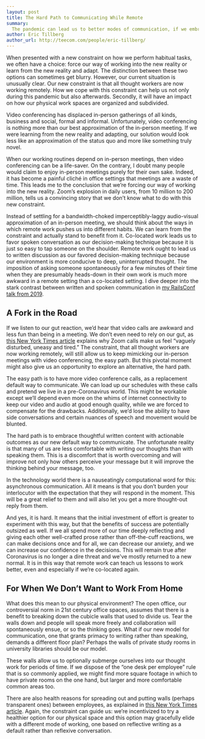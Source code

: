 ```yaml
---
layout: post
title: The Hard Path to Communicating While Remote 
summary:
  The pandemic can lead us to better modes of communication, if we embrace the challenge
author: Eric Tillberg
author_url: http://teecom.com/people/eric-tillberg/
---
```


When presented with a new constraint on how we perform habitual tasks, we often
have a choice: force our way of working into the new reality or learn from the
new reality and adapt. The distinction between these two options can sometimes
get blurry. However, our current situation is unusually clear. Our new
constraint is that all thought workers are now working remotely. How we cope
with this constraint can help us not only during this pandemic but also
afterwards. Secondly, it will have an impact on how our physical work spaces are
organized and subdivided.

Video conferencing has displaced in-person gatherings of all kinds, business and
social, formal and informal. Unfortunately, video conferencing is nothing more
than our best approximation of the in-person meeting. If we were learning from
the new reality and adapting, our solution would look less like an approximation
of the status quo and more like something truly novel.

When our working routines depend on in-person meetings, then video conferencing
can be a life-saver. On the contrary, I doubt many people would claim to enjoy
in-person meetings purely for their own sake. Indeed, it has become a painful
cliché in office settings that meetings are a waste of time. This leads me to
the conclusion that we’re forcing our way of working into the new reality.
Zoom’s explosion in daily users, from 10 million to 200 million, tells us a
convincing story that we don’t know what to do with this new constraint.

Instead of settling for a bandwidth-choked imperceptibly-laggy audio-visual
approximation of an in-person meeting, we should think about the ways in which
remote work pushes us into different habits. We can learn from the constraint
and actually stand to benefit from it. Co-located work leads us to favor spoken
conversation as our decision-making technique because it is just so easy to tap
someone on the shoulder. Remote work ought to lead us to written discussion as
our favored decision-making technique because our environment is more conducive
to deep, uninterrupted thought. The imposition of asking someone spontaneously
for a few minutes of their time when they are presumably heads-down in their own
work is much more awkward in a remote setting than a co-located setting. I dive
deeper into the stark contrast between written and spoken communication in [my
RailsConf talk from 2019](https://youtu.be/5MCN54yvUCA).

## A Fork in the Road

If we listen to our gut reaction, we’d hear that video calls are awkward and
less fun than being in a meeting. We don’t even need to rely on our gut, as [this
New York Times article](https://nyti.ms/35hnfN7) explains why Zoom calls make us feel “vaguely disturbed,
uneasy and tired.” The constraint, that all thought workers are now working
remotely, will still allow us to keep mimicking our in-person meetings with
video conferencing, the easy path. But this pivotal moment might also give us an
opportunity to explore an alternative, the hard path.

The easy path is to have more video conference calls, as a replacement default
way to communicate. We can load up our schedules with these calls and pretend we
live in a pre-Coronavirus world. This might be workable except we’ll depend even
more on the whims of internet connectivity to keep our video and audio at good
enough quality, while we are forced to compensate for the drawbacks.
Additionally, we’d lose the ability to have side conversations and certain
nuances of speech and movement would be blunted.

The hard path is to embrace thoughtful written content with actionable outcomes
as our new default way to communicate. The unfortunate reality is that many of
us are less comfortable with writing our thoughts than with speaking them. This
is a discomfort that is worth overcoming and will improve not only how others
perceive your message but it will improve the thinking behind your message, too.

In the technology world there is a nauseatingly computational word for this:
asynchronous communication. All it means is that you don’t burden your
interlocutor with the expectation that they will respond in the moment. This
will be a great relief to them and will also let you get a more thought-out
reply from them.

And yes, it is hard. It means that the initial investment of effort is greater
to experiment with this way, but that the benefits of success are potentially
outsized as well. If we all spend more of our time deeply reflecting and giving
each other well-crafted prose rather than off-the-cuff reactions, we can make
decisions once and for all, we can decrease our anxiety, and we can increase our
confidence in the decisions. This will remain true after Coronavirus is no
longer a dire threat and we've mostly returned to a new normal. It is in this
way that remote work can teach us lessons to work better, even and especially if
we’re co-located again.

## For When We Don’t Want to Work From Home

What does this mean to our physical environment? The open office, our
controversial norm in 21st century office spaces, assumes that there is a
benefit to breaking down the cubicle walls that used to divide us. Tear the
walls down and people will speak more freely and collaboration will
spontaneously ensue, or so the thinking goes. What if our new model for
communication, one that grants primacy to writing rather than speaking, demands
a different floor plan? Perhaps the walls of private study rooms in university
libraries should be our model.

These walls allow us to optionally submerge ourselves into our thought work for
periods of time. If we dispose of the “one desk per employee” rule that is so
commonly applied, we might find more square footage in which to have private
rooms on the one hand, but larger and more comfortable common areas too.

There are also health reasons for spreading out and putting walls (perhaps
transparent ones) between employees, as explained in [this New York Times
article](https://nyti.ms/2Swghir). Again, the constraint can guide us: we’re incentivized to try a
healthier option for our physical space and this option may gracefully elide
with a different mode of working, one based on reflective writing as a default
rather than reflexive conversation.
